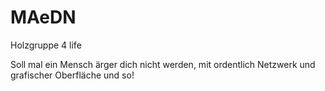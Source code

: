 # MAeDN

Holzgruppe 4 life

Soll mal ein Mensch ärger dich nicht werden, mit ordentlich Netzwerk und grafischer Oberfläche und so! 
